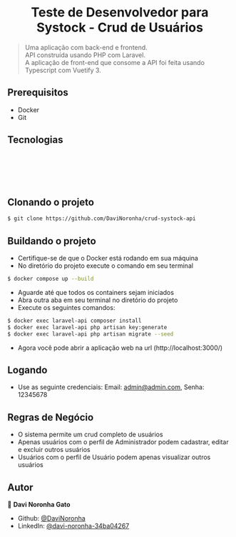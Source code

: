 <h1 align="center">Teste de Desenvolvedor para Systock - Crud de Usuários</h1>

> Uma aplicação com back-end e frontend.<br>
> API construída usando PHP com Laravel.<br>
> A aplicação de front-end que consome a API foi feita usando Typescript com Vuetify 3. <br>

## Prerequisitos
- Docker
- Git

## Tecnologias 
<div style="display: inline_block">
    <img align="center" alt="" src="https://img.shields.io/badge/PHP-777BB4?style=for-the-badge&logo=php&logoColor=white" />
    <img align="center" alt="" src="https://img.shields.io/badge/JavaScript-F7DF1E?style=for-the-badge&logo=javascript&logoColor=black" />
    <img align="center" alt="" src="https://img.shields.io/badge/TypeScript-007ACC?style=for-the-badge&logo=typescript&logoColor=white" />
    <img align="center" alt="" src="https://img.shields.io/badge/HTML5-E34F26?style=for-the-badge&logo=html5&logoColor=white" />
    <img align="center" alt="" src="https://img.shields.io/badge/CSS-239120?&style=for-the-badge&logo=css3&logoColor=white" />
</div>
<br>
<div>
    <img align="center" alt="" src="https://img.shields.io/badge/Laravel-FF2D20?style=for-the-badge&logo=laravel&logoColor=white" />
    <img align="center" alt="" src="https://img.shields.io/badge/Vue.js-35495E?style=for-the-badge&logo=vue.js&logoColor=4FC08D" />
    <img align="center" alt="" src="https://img.shields.io/badge/Vuetify.js-afddff?style=for-the-badge&logo=vuetify&logoColor=2196F3" />
</div>
<br>
<div>
    <img align="center" alt="" src="https://img.shields.io/badge/PostgreSQL-316192?style=for-the-badge&logo=postgresql&logoColor=white" />
</div>

## Clonando o projeto
```sh
$ git clone https://github.com/DaviNoronha/crud-systock-api
```

## Buildando o projeto
- Certifique-se de que o Docker está rodando em sua máquina
- No diretório do projeto execute o comando em seu terminal
```sh
$ docker compose up --build 
```
- Aguarde até que todos os containers sejam iniciados
- Abra outra aba em seu terminal no diretório do projeto
- Execute os seguintes comandos:
```sh
$ docker exec laravel-api composer install
$ docker exec laravel-api php artisan key:generate
$ docker exec laravel-api php artisan migrate --seed
```
- Agora você pode abrir a aplicação web na url (http://localhost:3000/)

## Logando
- Use as seguinte credenciais: Email: admin@admin.com, Senha: 12345678

## Regras de Negócio
- O sistema permite um crud completo de usuários
- Apenas usuários com o perfil de Administrador podem cadastrar, editar e excluir outros usuários
- Usuários com o perfil de Usuário podem apenas visualizar outros usuários

## Autor
👤 **Davi Noronha Gato**

* Github: [@DaviNoronha](https://github.com/DaviNoronha)
* LinkedIn: [@davi-noronha-34ba04267](https://www.linkedin.com/in/davi-noronha-34ba04267/)